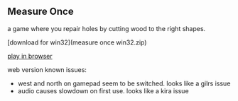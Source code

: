 ## Measure Once

a game where you repair holes by cutting wood to the right shapes.

[download for win32](measure once win32.zip)

[play in browser](./play/index.html)

web version known issues:
- west and north on gamepad seem to be switched. looks like a gilrs issue
- audio causes slowdown on first use. looks like a kira issue
